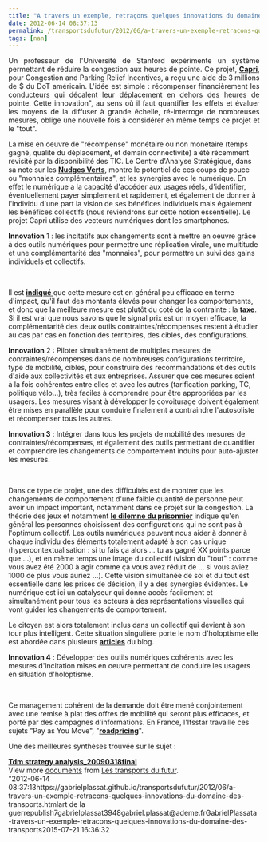 ```yaml
---
title: "A travers un exemple, retraçons quelques innovations du domaine des transports"
date: 2012-06-14 08:37:13
permalink: /transportsdufutur/2012/06/a-travers-un-exemple-retracons-quelques-innovations-du-domaine-des-transports.html
tags: [nan]
---
```


<p style="text-align: justify">Un professeur de l'Université de Stanford expérimente un système permettant de réduire la congestion aux heures de pointe. Ce projet, <a href="https://stanfordcapri.org/" target="_blank"><strong>Capri</strong></a>, pour Congestion and Parking Relief Incentives, a reçu une aide de 3 millions de $ du DoT américain. L'idée est simple : récompenser financièrement les conducteurs qui décalent leur déplacement en dehors des heures de pointe. Cette innovation", au sens où il faut quantifier les effets et évaluer les moyens de la diffuser à grande échelle, ré-interroge de nombreuses mesures, oblige une nouvelle fois à considérer en même temps ce projet et le "tout".  </p>  <!--more-->   <p style=""text-align: justify"">La mise en oeuvre de "récompense" monétaire ou non monétaire (temps gagné, qualité du déplacement, et demain connectivité) a été récemment revisité par la disponibilité des TIC. Le Centre d'Analyse Stratégique, dans sa note sur les <a href=""http://www.strategie.gouv.fr/content/note-d%E2%80%99analyse-216-nudges-verts-de-nouvelles-incitations-pour-des-comportements-ecologiques-"" target=""_blank""><strong>Nudges Verts</strong></a>, montre le potentiel de ces coups de pouce ou "monnaies complémentaires", et les synergies avec le numérique. En effet le numérique a la capacité d'accéder aux usages réels, d'identifier, éventuellement payer simplement et rapidement, et également de donner à l'individu d'une part la vision de ses bénéfices individuels mais également les bénéfices collectifs (nous reviendrons sur cette notion essentielle). Le projet Capri utilise des vecteurs numériques dont les smartphones.</p> <p style=""text-align: justify""><strong>Innovation</strong> 1 : les incitatifs aux changements sont à mettre en oeuvre grâce à des outils numériques pour permettre une réplication virale, une multitude et une complémentarité des "monnaies", pour permettre un suivi des gains individuels et collectifs.</p> <p style=""text-align: justify""> </p> <p style=""text-align: justify"">Il est <a href=""http://mobile.nytimes.com/2012/06/12/science/experimental-campaigns-pay-drivers-to-avoid-rush-hour-traffic.xml"" target=""_blank""><strong>indiqué</strong> </a>que cette mesure est en général peu efficace en terme d'impact, qu'il faut des montants élevés pour changer les comportements, et donc que la meilleure mesure est plutôt du coté de la contrainte : la <a href="https://gabrielplassat.github.io/transportsdufutur/2010/05/vous-commencez-a-travailler-a-8h30-cela-vous-coutera-plus-cher.html"" target=""_blank""><strong>taxe</strong></a>. Si il est vrai que nous savons que le signal prix est un moyen efficace, la complémentarité des deux outils contraintes/récompenses restent à étudier au cas par cas en fonction des territoires, des cibles, des configurations.</p> <p style=""text-align: justify""><strong>Innovation</strong> 2 : Piloter simultanément de multiples mesures de contraintes/récompenses dans de nombreuses configurations territoire, type de mobilité, cibles, pour construire des recommandations et des outils d'aide aux collectivités et aux entreprises. Assurer que ces mesures soient à la fois cohérentes entre elles et avec les autres (tarification parking, TC, politique vélo...), très faciles à comprendre pour être appropriées par les usagers. Les mesures visant à développer le covoiturage doivent également être mises en parallèle pour conduire finalement à contraindre l'autosoliste et récompenser tous les autres.</p> <p style=""text-align: justify""><strong>Innovation 3</strong> : Intégrer dans tous les projets de mobilité des mesures de  contraintes/récompenses, et également des outils permettant de  quantifier et comprendre les changements de comportement induits pour  auto-ajuster les mesures.</p> <p style=""text-align: justify""> </p> <p style=""text-align: justify"">Dans ce type de projet, une des difficultés est de montrer que les changements de comportement d'une faible quantité de personne peut avoir un impact important, notamment dans ce projet sur la congestion. La théorie des jeux et notamment <a href="https://gabrielplassat.github.io/transportsdufutur/2010/09/theorie-des-jeux-et-confiance-appliquees-aux-transports.html"" target=""_blank""><strong>le dilemne du prisonnier</strong></a> indique qu'en général les personnes choisissent des configurations qui ne sont pas à l'optimum collectif. Les outils numériques peuvent nous aider à donner à chaque individu des éléments totalement adapté à son cas unique (hypercontextualisation : si tu fais ça alors ... tu as gagné XX points parce que ...), et en même temps une image du collectif (vision du "tout" : comme vous avez été 2000 à agir comme ça vous avez réduit de ... si vous aviez 1000 de plus vous auriez ...). Cette vision simultanée de soi et du tout est essentielle dans les prises de décision, il y a des synergies évidentes. Le numérique est ici un catalyseur qui donne accès facilement et simultanément pour tous les acteurs à des représentations visuelles qui vont guider les changements de comportement.</p> <p style=""text-align: justify"">Le citoyen est alors totalement inclus dans un collectif qui devient à son tour plus intelligent. Cette situation singulière porte le nom d'holoptisme elle est abordée dans plusieurs <a href="https://gabrielplassat.github.io/transportsdufutur/?s=holoptisme"" target=""_blank""><strong>articles</strong></a> du blog.</p> <p style=""text-align: justify""><strong>Innovation 4</strong> : Développer des outils numériques cohérents avec les mesures d'incitation mises en oeuvre permettant de conduire les usagers en situation d'holoptisme.</p> <p style=""text-align: justify""> </p> <p style=""text-align: justify"">Ce management cohérent de la demande doit être mené conjointement avec une remise à plat des offres de mobilité qui seront plus efficaces, et porté par des campagnes d'informations. En France, l'Ifsstar travaille ces sujets "Pay as You Move", "<a href="https://gabrielplassat.github.io/transportsdufutur/2009/12/la-hollande-franchit-une-etape-majeure-en-matiere-de-mobilite-individuelle.html"" target=""_blank""><strong>roadpricing</strong></a>".</p> <p style=""text-align: justify"">Une des meilleures synthèses trouvée sur le sujet :</p> <div id=""__ss_13319705"" style=""width: 477px""><strong style=""margin: 12px 0 4px""><a href=""http://www.slideshare.net/transportsdufutur/tdm-strategy-analysis20090318final"" title=""Tdm strategy analysis_20090318final"">Tdm strategy analysis_20090318final</a></strong>         <div style=""padding: 5px 0 12px"">View more <a href=""http://www.slideshare.net/"">documents</a> from <a href=""http://www.slideshare.net/transportsdufutur"">Les transports du futur</a>.</div> </div>"2012-06-14 08:37:13https://gabrielplassat.github.io/transportsdufutur/2012/06/a-travers-un-exemple-retracons-quelques-innovations-du-domaine-des-transports.htmlart de la guerrepublish7gabrielplassat3948gabriel.plassat@ademe.frGabrielPlassata-travers-un-exemple-retracons-quelques-innovations-du-domaine-des-transports2015-07-21 16:36:32
